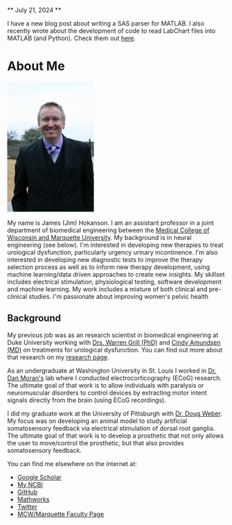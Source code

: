 ** July 21, 2024 **

I have a new blog post about writing a SAS parser for MATLAB. I also recently wrote about the development of code to read LabChart files into MATLAB (and Python). Check them out [here](blog).

# About Me #

<img src="jim_photo.jpg" alt="Photo of Jim" height="300">

My name is James (Jim) Hokanson. I am an assistant professor in a joint department of biomedical engineering between the [Medical College of Wisconsin and Marquette University](https://mcw.marquette.edu/biomedical-engineering/). My background is in neural engineering (see below). I'm interested in developing new therapies to treat urological dysfunction, particularly urgency urinary incontinence. I'm also interested in developing new diagnostic tests to improve the therapy selection process as well as to inform new therapy development, using machine learning/data driven approaches to create new insights. My skillset includes electrical stimulation, physiological testing, software development and machine learning. My work includes a mixture of both clinical and pre-clinical studies. I'm passionate about improving women's pelvic health 

## Background ##

My previous job was as an research scientist in biomedical engineering at Duke University working with [Drs. Warren Grill (PhD)](https://bme.duke.edu/faculty/warren-grill) and [Cindy Amundsen (MD)](https://obgyn.duke.edu/about/our-faculty/cindy-louise-amundsen-md) on treatments for urological dysfunction. You can find out more about that research on my [research page](research).

As an undergraduate at Washington University in St. Louis I worked in [Dr. Dan Moran's](https://engineering.wustl.edu/Profiles/Pages/Daniel-Moran.aspx) lab where I conducted electrocorticography (ECoG) research. The ultimate goal of that work is to allow individuals with paralysis or neuromuscular disorders to control devices by extracting motor intent signals directly from the brain (using ECoG recordings).

I did my graduate work at the University of Pittsburgh with [Dr. Doug Weber](http://www.rnel.pitt.edu/people/douglas-j-weber-phd). My focus was on developing an animal model to study artificial somatosensory feedback via electrical stimulation of dorsal root ganglia. The ultimate goal of that work is to develop a prosthetic that not only allows the user to move/control the prosthetic, but that also provides somatosensory feedback.

You can find me elsewhere on the internet at:
- [Google Scholar](https://scholar.google.com/citations?user=g0JsPnwAAAAJ&hl=en&oi=sra)
- [My NCBI](https://www.ncbi.nlm.nih.gov/myncbi/james.hokanson.1/bibliography/public/)
- [GitHub](https://github.com/jimhokanson)
- [Mathworks](https://www.mathworks.com/matlabcentral/profile/authors/937359-jim-hokanson)
- [Twitter](https://twitter.com/JimHokanson)
- [MCW/Marquette Faculty Page](https://mcw.marquette.edu/biomedical-engineering/directory/jim-hokanson.php)
